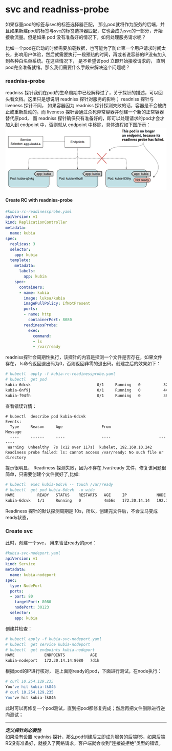 # svc and readniss-probe
如果存量pod的标签与svc的标签选择器匹配， 那么pod就将作为服务的后端，并且如果新建pod的标签与svc的标签选择器匹配，它也会成为svc的一部分，开始接收流量。但是如果 pod 没有准备好的情况下，如何处理服务请求呢？

比如一个pod在启动的时候需要加载数据，也可能为了防止第一个用户请求时间太长，影响用户体验，然后就需要执行一段预热的时间，再或者说容器的IP没有加入到各种白名单系统。在这些情况下， 是不希望该pod 立即开始接收请求的， 直到pod完全准备就绪。那么我们需要什么手段来解决这个问题呢？

### readniss-probe
readniss 探针我们在pod的生命周期中已经解释过了，关于探针的描述，可以回头看文档。这里只是想说明 readniss 探针对服务的影响；
readniss 探针与 liveness 探针不同， 如果容器因为 readniss 探针探测失败的话，容器是不会被终止或重新启动的。而 liveness 探针会通过杀死异常容器并创建一个新的正常容器替代原pod， 而 readniss 探针确保只有准备好的，即可以处理请求的pod才会才加入到 endpoint 中，否则就从 endpoint 中移除，具体流程如下图所示：
![readiness-probe-svc](/images/readiness-probe-svc.png)
#### Create RC with readniss-probe
```yaml
#kubia-rc-readinessprobe.yaml
apiVersion: v1
kind: ReplicationController
metadata:
  name: kubia
spec:
  replicas: 3
  selector:
    app: kubia
  template:
    metadata:
      labels:
        app: kubia
    spec:
      containers:
      - name: kubia
        image: luksa/kubia
        imagePullPolicy: IfNotPresent
        ports:
        - name: http
          containerPort: 8080
        readinessProbe:
          exec:
            command:
            - ls
            - /var/ready

```
readniss探针会周期性执行，该探针的内容是探测一个文件是否存在，如果文件存在， ls命令返回退出码为0，否则返回非零的退出码。创建之后的效果如下：
```bash
# kubectl  apply -f kubia-rc-readinessprobe.yaml
# kubectl  get pod
kubia-6dcvk                             0/1     Running   0          32s
kubia-6nf9j                             0/1     Running   0          44s
kubia-f94fh                             0/1     Running   0          38s
```
查看错误详情：
```
# kubectl  describe pod kubia-6dcvk
Events:
  Type     Reason     Age                 From                     Message
  ----     ------     ----                ----                     -------
 Warning  Unhealthy  7s (x12 over 117s)  kubelet, 192.168.10.242  Readiness probe failed: ls: cannot access /var/ready: No such file or directory
```
提示很明显， Readiness 探测失败，因为不存在 /var/ready 文件，修复该问题很简单，只需要创建个文件就好了,比如:
```bash
# kubectl  exec kubia-6dcvk -- touch /var/ready
# kubectl  get pod kubia-6dcvk  -o wide
NAME          READY   STATUS    RESTARTS   AGE     IP             NODE             NOMINATED NODE
kubia-6dcvk   1/1     Running   0          4m56s   172.30.14.14   192.168.10.242   <none>
```
Readiness 探针的默认探测周期是 10s，所以，创建完文件后，不会立马变成ready状态，

### Create svc
此时，创建一个svc， 用来验证ready的pod：
```yaml
#kubia-svc-nodeport.yaml
apiVersion: v1
kind: Service
metadata:
  name: kubia-nodeport
spec:
  type: NodePort
  ports:
  - port: 80
    targetPort: 8080
    nodePort: 30123
  selector:
    app: kubia
```
创建并检查：
```bash
# kubectl apply -f kubia-svc-nodeport.yaml
# kubectl  get service kubia-nodeport
# kubectl  get endpoints kubia-nodeport
NAME             ENDPOINTS           AGE
kubia-nodeport   172.30.14.14:8080   7d1h
```
根据pod的IP进行核对， 是上面刚ready的pod，下面进行测试，在node执行：
```bash
# curl 10.254.129.235
You've hit kubia-lk846
# curl 10.254.129.235
You've hit kubia-lk846
```
此时可以再修复一个pod测试，直到把pod都修复完成；然后再把文件删除进行逆向测试；

------
***定义探针的必要性***  
如果没有设置 readniss 探针，那么pod创建后立即成为服务的后端RS，如果后端RS没有准备好，就接入了网络请求，客户端就会收到"连接被拒绝"类型的错误。
